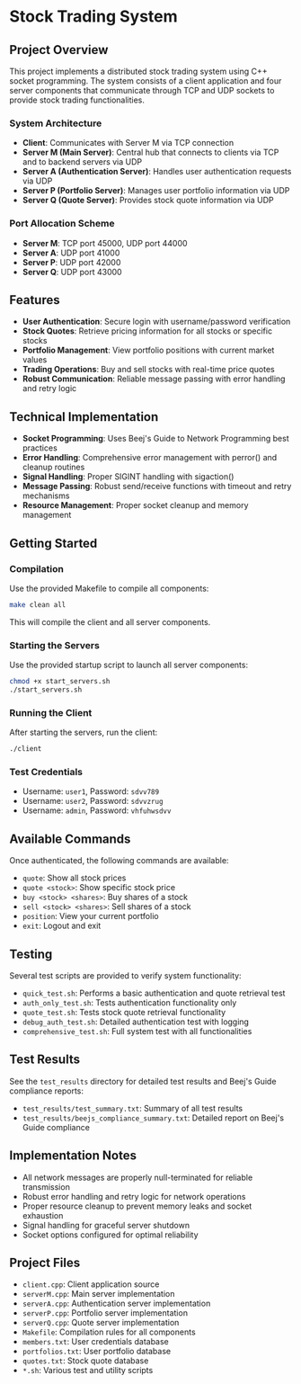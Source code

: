# Stock Trading System

## Project Overview

This project implements a distributed stock trading system using C++ socket programming. The system consists of a client application and four server components that communicate through TCP and UDP sockets to provide stock trading functionalities.

### System Architecture

- **Client**: Communicates with Server M via TCP connection
- **Server M (Main Server)**: Central hub that connects to clients via TCP and to backend servers via UDP
- **Server A (Authentication Server)**: Handles user authentication requests via UDP
- **Server P (Portfolio Server)**: Manages user portfolio information via UDP
- **Server Q (Quote Server)**: Provides stock quote information via UDP

### Port Allocation Scheme

- **Server M**: TCP port 45000, UDP port 44000
- **Server A**: UDP port 41000
- **Server P**: UDP port 42000
- **Server Q**: UDP port 43000

## Features

- **User Authentication**: Secure login with username/password verification
- **Stock Quotes**: Retrieve pricing information for all stocks or specific stocks
- **Portfolio Management**: View portfolio positions with current market values
- **Trading Operations**: Buy and sell stocks with real-time price quotes
- **Robust Communication**: Reliable message passing with error handling and retry logic

## Technical Implementation

- **Socket Programming**: Uses Beej's Guide to Network Programming best practices
- **Error Handling**: Comprehensive error management with perror() and cleanup routines
- **Signal Handling**: Proper SIGINT handling with sigaction()
- **Message Passing**: Robust send/receive functions with timeout and retry mechanisms
- **Resource Management**: Proper socket cleanup and memory management

## Getting Started

### Compilation

Use the provided Makefile to compile all components:

```bash
make clean all
```

This will compile the client and all server components.

### Starting the Servers

Use the provided startup script to launch all server components:

```bash
chmod +x start_servers.sh
./start_servers.sh
```

### Running the Client

After starting the servers, run the client:

```bash
./client
```

### Test Credentials

- Username: `user1`, Password: `sdvv789`
- Username: `user2`, Password: `sdvvzrug`
- Username: `admin`, Password: `vhfuhwsdvv`

## Available Commands

Once authenticated, the following commands are available:

- `quote`: Show all stock prices
- `quote <stock>`: Show specific stock price
- `buy <stock> <shares>`: Buy shares of a stock
- `sell <stock> <shares>`: Sell shares of a stock
- `position`: View your current portfolio
- `exit`: Logout and exit

## Testing

Several test scripts are provided to verify system functionality:

- `quick_test.sh`: Performs a basic authentication and quote retrieval test
- `auth_only_test.sh`: Tests authentication functionality only
- `quote_test.sh`: Tests stock quote retrieval functionality
- `debug_auth_test.sh`: Detailed authentication test with logging
- `comprehensive_test.sh`: Full system test with all functionalities

## Test Results

See the `test_results` directory for detailed test results and Beej's Guide compliance reports:

- `test_results/test_summary.txt`: Summary of all test results
- `test_results/beejs_compliance_summary.txt`: Detailed report on Beej's Guide compliance

## Implementation Notes

- All network messages are properly null-terminated for reliable transmission
- Robust error handling and retry logic for network operations
- Proper resource cleanup to prevent memory leaks and socket exhaustion
- Signal handling for graceful server shutdown
- Socket options configured for optimal reliability

## Project Files

- `client.cpp`: Client application source
- `serverM.cpp`: Main server implementation
- `serverA.cpp`: Authentication server implementation
- `serverP.cpp`: Portfolio server implementation
- `serverQ.cpp`: Quote server implementation
- `Makefile`: Compilation rules for all components
- `members.txt`: User credentials database
- `portfolios.txt`: User portfolio database
- `quotes.txt`: Stock quote database
- `*.sh`: Various test and utility scripts